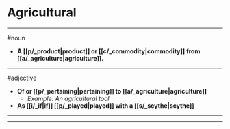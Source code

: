 # Agricultural
---
#noun
- **A [[p/_product|product]] or [[c/_commodity|commodity]] from [[a/_agriculture|agriculture]].**
---
#adjective
- **Of or [[p/_pertaining|pertaining]] to [[a/_agriculture|agriculture]]**
	- _Example: An agricultural tool_
- **As [[i/_if|if]] [[p/_played|played]] with a [[s/_scythe|scythe]]**
---
---
